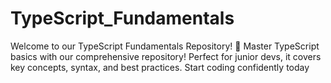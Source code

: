 # TypeScript_Fundamentals
Welcome to our TypeScript Fundamentals Repository! 🚀 Master TypeScript basics with our comprehensive repository! Perfect for junior devs, it covers key concepts, syntax, and best practices. Start coding confidently today
